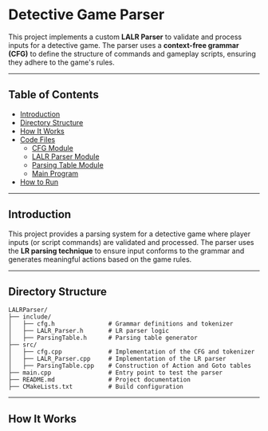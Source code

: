 # **Detective Game Parser**

This project implements a custom **LALR Parser** to validate and process inputs for a detective game. The parser uses a **context-free grammar (CFG)** to define the structure of commands and gameplay scripts, ensuring they adhere to the game's rules.

---

## **Table of Contents**

- [Introduction](#introduction)
- [Directory Structure](#directory-structure)
- [How It Works](#how-it-works)
- [Code Files](#code-files)
    - [CFG Module](#cfg-module)
    - [LALR Parser Module](#lr-parser-module)
    - [Parsing Table Module](#parsing-table-module)
    - [Main Program](#main-program)
- [How to Run](#how-to-run)

---

## **Introduction**

This project provides a parsing system for a detective game where player inputs (or script commands) are validated and processed. The parser uses the **LR parsing technique** to ensure input conforms to the grammar and generates meaningful actions based on the game rules.

---

## **Directory Structure**

```plaintext
LALRParser/
├── include/
│   ├── cfg.h               # Grammar definitions and tokenizer
│   ├── LALR_Parser.h       # LR parser logic
│   ├── ParsingTable.h      # Parsing table generator
├── src/
│   ├── cfg.cpp             # Implementation of the CFG and tokenizer
│   ├── LALR_Parser.cpp     # Implementation of the LR parser
│   ├── ParsingTable.cpp    # Construction of Action and Goto tables
├── main.cpp                # Entry point to test the parser
├── README.md               # Project documentation
├── CMakeLists.txt          # Build configuration

```
---

## **How It Works**